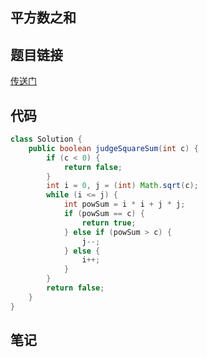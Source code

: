 ## 	平方数之和  
## 题目链接
[传送门](https://leetcode-cn.com/problems/sum-of-square-numbers/)
## 代码
```java
class Solution {
    public boolean judgeSquareSum(int c) {
        if (c < 0) {
            return false;
        }
        int i = 0, j = (int) Math.sqrt(c);
        while (i <= j) {
            int powSum = i * i + j * j;
            if (powSum == c) {
                return true;
            } else if (powSum > c) {
                j--;
            } else {
                i++;
            }
        }
        return false;
    }
}
```
## 笔记